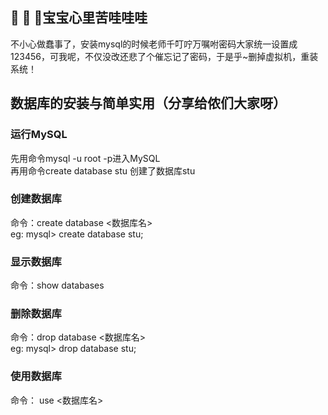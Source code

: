 ## :pig: :pig: :pig:宝宝心里苦哇哇哇
 不小心做蠢事了，安装mysql的时候老师千叮咛万嘱咐密码大家统一设置成123456，可我呢，不仅没改还悲了个催忘记了密码，于是乎~删掉虚拟机，重装系统！
 ## 数据库的安装与简单实用（分享给侬们大家呀）
### 运行MySQL   
先用命令mysql -u root -p进入MySQL    
再用命令create database stu 创建了数据库stu    
### 创建数据库  
命令：create database <数据库名>  
 eg: mysql> create database stu;  
### 显示数据库   
命令：show databases  
### 删除数据库  
命令：drop database <数据库名>   
 eg: mysql> drop database stu;  
### 使用数据库
命令： use <数据库名>  

